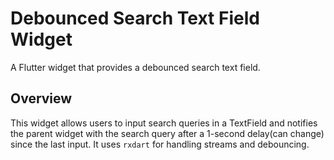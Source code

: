 
# Debounced Search Text Field Widget

A Flutter widget that provides a debounced search text field.

## Overview

This widget allows users to input search queries in a TextField and notifies the parent widget with the search query after a 1-second delay(can change) since the last input. It uses `rxdart` for handling streams and debouncing.

